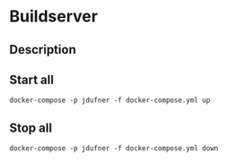 Buildserver
===========

Description
-----------


Start all
---------

`docker-compose -p jdufner -f docker-compose.yml up`

Stop all
--------

`docker-compose -p jdufner -f docker-compose.yml down`


